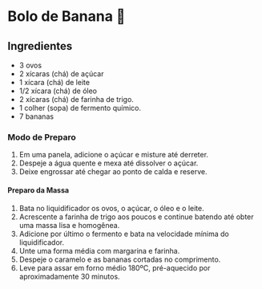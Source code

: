 # Bolo de Banana :cake:

## Ingredientes

- 3 ovos
- 2 xícaras (chá) de açúcar
- 1 xícara (chá) de leite
- 1/2 xícara (chá) de óleo
- 2 xícaras (chá) de farinha de trigo.
- 1 colher (sopa) de fermento químico.
- 7 bananas

### Modo de Preparo

1. Em uma panela, adicione o açúcar e misture até derreter.
2. Despeje a água quente e mexa até dissolver o açúcar.
3. Deixe engrossar até chegar ao ponto de calda e reserve.

#### Preparo da Massa

1. Bata no liquidificador os ovos, o açúcar, o óleo e o leite.
2. Acrescente a farinha de trigo aos poucos e continue batendo até obter uma massa lisa e homogênea.
3. Adicione por último o fermento e bata na velocidade mínima do liquidificador.
4. Unte uma forma média com margarina e farinha.
5. Despeje o caramelo e as bananas cortadas no comprimento.
6. Leve para assar em forno médio 180ºC, pré-aquecido por aproximadamente 30 minutos.